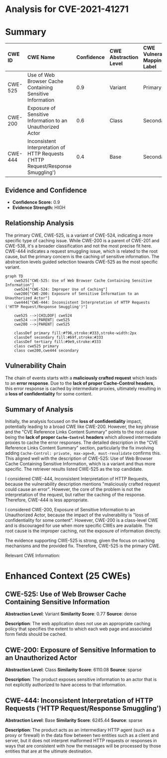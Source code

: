 # Analysis for CVE-2021-41271

# Summary
| CWE ID  | CWE Name                                                                 | Confidence | CWE Abstraction Level | CWE Vulnerability Mapping Label | CWE-Vulnerability Mapping Notes |
| :-------- | :----------------------------------------------------------------------- | :--------- | :---------------------- | :------------------------------ | :------------------------------ |
| CWE-525   | Use of Web Browser Cache Containing Sensitive Information              | 0.9        | Variant                 | Primary CWE                     | Allowed                       |
| CWE-200   | Exposure of Sensitive Information to an Unauthorized Actor             | 0.6        | Class                   | Secondary                       | Discouraged                   |
| CWE-444   | Inconsistent Interpretation of HTTP Requests ('HTTP Request/Response Smuggling') | 0.4        | Base                    | Secondary                       | Allowed                       |

## Evidence and Confidence

*   **Confidence Score:** 0.9
*   **Evidence Strength:** HIGH

## Relationship Analysis
The primary CWE, CWE-525, is a variant of CWE-524, indicating a more specific type of caching issue. While CWE-200 is a parent of CWE-201 and CWE-538, it's a broader classification and not the most precise fit here. CWE-444 indicates a request smuggling issue, which is related to the root cause, but the primary concern is the caching of sensitive information. The abstraction levels guided selection towards CWE-525 as the most specific variant.

```mermaid
graph TD
    cwe525["CWE-525: Use of Web Browser Cache Containing Sensitive Information"]
    cwe524["CWE-524: Improper Use of Caching"]
    cwe200["CWE-200: Exposure of Sensitive Information to an Unauthorized Actor"]
    cwe444["CWE-444: Inconsistent Interpretation of HTTP Requests ('HTTP Request/Response Smuggling')"]
    
    cwe525 -->|CHILDOF| cwe524
    cwe524 -->|PARENT| cwe525
    cwe200 -->|PARENT| cwe525

    classDef primary fill:#f96,stroke:#333,stroke-width:2px
    classDef secondary fill:#69f,stroke:#333
    classDef tertiary fill:#9e9,stroke:#333
    class cwe525 primary
    class cwe200,cwe444 secondary
```

## Vulnerability Chain
The chain of events starts with a **maliciously crafted request** which leads to an **error response**. Due to the **lack of proper Cache-Control headers**, this error response is cached by intermediate proxies, ultimately resulting in a **loss of confidentiality** for some content.

## Summary of Analysis
Initially, the analysis focused on the **loss of confidentiality** impact, potentially leading to a broad CWE like CWE-200. However, the key phrase and the "CVE Reference Links Content Summary" points to the root cause being the **lack of proper `Cache-Control` headers** which allowed intermediate proxies to cache the error responses.
The detailed description in the "CVE Reference Links Content Summary" section, particularly the fix involving adding `Cache-Control: private, max-age=0, must-revalidate` confirms this. This aligned well with the description of CWE-525: Use of Web Browser Cache Containing Sensitive Information, which is a variant and thus more specific. The retriever results listed CWE-525 as the top candidate.

I considered CWE-444, Inconsistent Interpretation of HTTP Requests, because the vulnerability description mentions "maliciously crafted request could cause an error". However, the core of the problem is not the interpretation of the request, but rather the caching of the response. Therefore, CWE-444 is less appropriate.

I considered CWE-200, Exposure of Sensitive Information to an Unauthorized Actor, because the impact of the vulnerability is "loss of confidentiality for some content". However, CWE-200 is a class-level CWE and is discouraged for use when more specific CWEs are available. The root cause is the improper caching, not the exposure of information directly.

The evidence supporting CWE-525 is strong, given the focus on caching mechanisms and the provided fix. Therefore, CWE-525 is the primary CWE.

Relevant CWE Information:

# Enhanced Context (25 CWEs)

## CWE-525: Use of Web Browser Cache Containing Sensitive Information
**Abstraction Level**: Variant
**Similarity Score**: 0.77
**Source**: dense

**Description**:
The web application does not use an appropriate caching policy that specifies the extent to which each web page and associated form fields should be cached.

## CWE-200: Exposure of Sensitive Information to an Unauthorized Actor
**Abstraction Level**: Class
**Similarity Score**: 6110.08
**Source**: sparse

**Description**:
The product exposes sensitive information to an actor that is not explicitly authorized to have access to that information.

## CWE-444: Inconsistent Interpretation of HTTP Requests ('HTTP Request/Response Smuggling')
**Abstraction Level**: Base
**Similarity Score**: 6245.44
**Source**: sparse

**Description**:
The product acts as an intermediary HTTP agent
         (such as a proxy or firewall) in the data flow between two
         entities such as a client and server, but it does not
         interpret malformed HTTP requests or responses in ways that
         are consistent with how the messages will be processed by
         those entities that are at the ultimate destination.